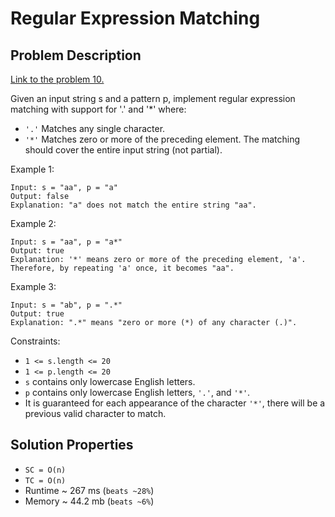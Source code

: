 # Regular Expression Matching

## Problem Description

[Link to the problem 10.](https://leetcode.com/problems/regular-expression-matching/description/)

Given an input string s and a pattern p, implement regular expression matching with support for '.' and '*' where:
* `'.'` Matches any single character.
* `'*'` Matches zero or more of the preceding element.
The matching should cover the entire input string (not partial).



Example 1:
```
Input: s = "aa", p = "a"
Output: false
Explanation: "a" does not match the entire string "aa".
```

Example 2:
```
Input: s = "aa", p = "a*"
Output: true
Explanation: '*' means zero or more of the preceding element, 'a'. Therefore, by repeating 'a' once, it becomes "aa".
```

Example 3:
```
Input: s = "ab", p = ".*"
Output: true
Explanation: ".*" means "zero or more (*) of any character (.)".
```


Constraints:

* `1 <= s.length <= 20`
* `1 <= p.length <= 20`
* `s` contains only lowercase English letters.
* `p` contains only lowercase English letters, `'.'`, and `'*'`.
* It is guaranteed for each appearance of the character `'*'`, there will be a previous valid character to match.

## Solution Properties

* `SC = O(n)`
* `TC = O(n)`
* Runtime ~ 267 ms (`beats ~28%`)
* Memory ~ 44.2 mb (`beats ~6%`)